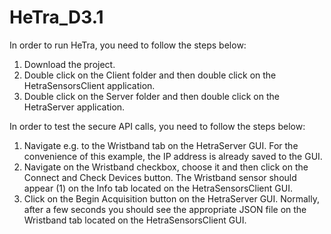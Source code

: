 # HeTra_D3.1
In order to run HeTra, you need to follow the steps below:
1) Download the project.
2) Double click on the Client folder and then double click on the HetraSensorsClient application.
3) Double click on the Server folder and then double click on the HetraServer application.

In order to test the secure API calls, you need to follow the steps below:
1) Navigate e.g. to the Wristband tab on the HetraServer GUI. For the convenience of this example, the IP address is already saved to the GUI.
2) Navigate on the Wristband checkbox, choose it and then click on the Connect and Check Devices button. The Wristband sensor should appear (1) on the Info tab located on
   the HetraSensorsClient GUI.
3) Click on the Begin Acquisition button on the HetraServer GUI.
Normally, after a few seconds you should see the appropriate JSON file on the Wristband tab located on the HetraSensorsClient GUI.
